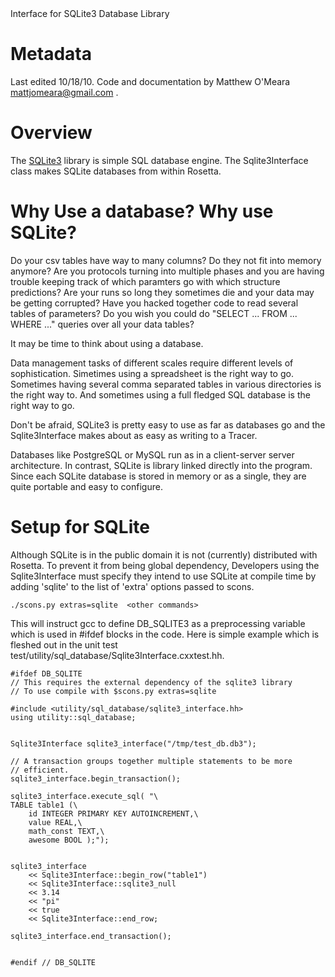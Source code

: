 <!-- --- title: Sqlite3 Interface -->Interface for SQLite3 Database Library

Metadata
========

Last edited 10/18/10. Code and documentation by Matthew O'Meara [mattjomeara@gmail.com](#) .

Overview
========

The [SQLite3](http://www.sqlite.org) library is simple SQL database engine. The Sqlite3Interface class makes SQLite databases from within Rosetta.

Why Use a database? Why use SQLite?
===================================

Do your csv tables have way to many columns? Do they not fit into memory anymore? Are you protocols turning into multiple phases and you are having trouble keeping track of which paramters go with which structure predictions? Are your runs so long they sometimes die and your data may be getting corrupted? Have you hacked together code to read several tables of parameters? Do you wish you could do "SELECT ... FROM ... WHERE ..." queries over all your data tables?

It may be time to think about using a database.

Data management tasks of different scales require different levels of sophistication. Simetimes using a spreadsheet is the right way to go. Sometimes having several comma separated tables in various directories is the right way to. And sometimes using a full fledged SQL database is the right way to go.

Don't be afraid, SQLite3 is pretty easy to use as far as databases go and the Sqlite3Interface makes about as easy as writing to a Tracer.

Databases like PostgreSQL or MySQL run as in a client-server server architecture. In contrast, SQLite is library linked directly into the program. Since each SQLite database is stored in memory or as a single, they are quite portable and easy to configure.

Setup for SQLite
================

Although SQLite is in the public domain it is not (currently) distributed with Rosetta. To prevent it from being global dependency, Developers using the Sqlite3Interface must specify they intend to use SQLite at compile time by adding 'sqlite' to the list of 'extra' options passed to scons.

```
./scons.py extras=sqlite  <other commands>
```

This will instruct gcc to define DB\_SQLITE3 as a preprocessing variable which is used in \#ifdef blocks in the code. Here is simple example which is fleshed out in the unit test test/utility/sql\_database/Sqlite3Interface.cxxtest.hh.

```
#ifdef DB_SQLITE
// This requires the external dependency of the sqlite3 library
// To use compile with $scons.py extras=sqlite

#include <utility/sql_database/sqlite3_interface.hh>
using utility::sql_database;


Sqlite3Interface sqlite3_interface("/tmp/test_db.db3");

// A transaction groups together multiple statements to be more
// efficient.
sqlite3_interface.begin_transaction();

sqlite3_interface.execute_sql( "\
TABLE table1 (\
    id INTEGER PRIMARY KEY AUTOINCREMENT,\
    value REAL,\
    math_const TEXT,\
    awesome BOOL );");


sqlite3_interface
    << Sqlite3Interface::begin_row("table1")
    << Sqlite3Interface::sqlite3_null
    << 3.14
    << "pi"
    << true
    << Sqlite3Interface::end_row;

sqlite3_interface.end_transaction();


#endif // DB_SQLITE
```
